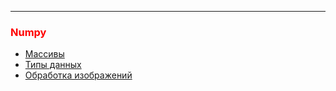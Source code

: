 ___
### <a style='color:red'>Numpy</a>
- [Массивы](https://github.com/NazarovMichail/Lectures-notes-MIPT/blob/master/Python/Numpy%20Arrays.ipynb)
- [Типы данных](https://github.com/NazarovMichail/Lectures-notes-MIPT/blob/f7297d111b672d223aab1e37de0270925aedfcbf/Python/Numpy_Data_types.ipynb)
- [Обработка изображений](https://github.com/NazarovMichail/Lectures-notes-MIPT/blob/f7297d111b672d223aab1e37de0270925aedfcbf/Python/Numpy%20IMAGES.ipynb)
